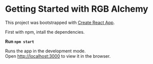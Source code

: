 # Getting Started with RGB Alchemy

This project was bootstrapped with [Create React App](https://github.com/facebook/create-react-app).

First with npm, intall the dependencies.

**Run `npm start`**

Runs the app in the development mode.\
Open [http://localhost:3000](http://localhost:3000) to view it in the browser.
